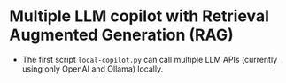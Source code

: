 # Multiple LLM copilot with Retrieval Augmented Generation (RAG)

-   The first script `local-copilot.py` can call multiple LLM APIs (currently using only OpenAI and Ollama) locally.

